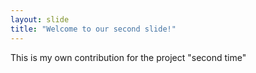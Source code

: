 ```yaml
---
layout: slide
title: "Welcome to our second slide!"
---
```

This is my own contribution for the project "second time"
